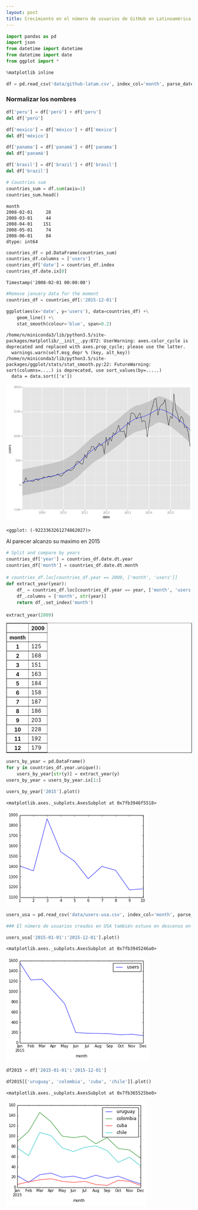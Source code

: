 ```yaml
---
layout: post
title: Crecimiento en el número de usuarios de GitHub en Latinoamérica
---
```



```python
import pandas as pd
import json
from datetime import datetime
from datetime import date
from ggplot import *
```


```python
%matplotlib inline
```


```python
df = pd.read_csv('data/github-latam.csv', index_col='month', parse_dates=True)
```

### Normalizar los nombres 


```python
df['peru'] = df['perú'] + df['peru']
del df['perú']
```


```python
df['mexico'] = df['méxico'] + df['mexico']
del df['méxico']
```


```python
df['panama'] = df['panamá'] + df['panama']
del df['panamá']
```


```python
df['brasil'] = df['brazil'] + df['brasil']
del df['brazil']
```


```python
# Countries sum
countries_sum = df.sum(axis=1)
countries_sum.head()
```




    month
    2008-02-01     28
    2008-03-01     44
    2008-04-01    151
    2008-05-01     74
    2008-06-01     84
    dtype: int64




```python
countries_df = pd.DataFrame(countries_sum)
countries_df.columns = ['users']
countries_df['date'] = countries_df.index
countries_df.date.ix[0]
```




    Timestamp('2008-02-01 00:00:00')




```python
#Remove january data for the moment
countries_df = countries_df[:'2015-12-01']
```


```python
ggplot(aes(x='date', y='users'), data=countries_df) +\
    geom_line() +\
    stat_smooth(colour='blue', span=0.2)
```

    /home/n/miniconda3/lib/python3.5/site-packages/matplotlib/__init__.py:872: UserWarning: axes.color_cycle is deprecated and replaced with axes.prop_cycle; please use the latter.
      warnings.warn(self.msg_depr % (key, alt_key))
    /home/n/miniconda3/lib/python3.5/site-packages/ggplot/stats/stat_smooth.py:22: FutureWarning: sort(columns=....) is deprecated, use sort_values(by=.....)
      data = data.sort(['x'])



![png](/images/output_11_1.png)





    <ggplot: (-9223363261274862027)>



Al parecer alcanzo su maximo en 2015


```python
# Split and compare by years
countries_df['year'] = countries_df.date.dt.year
countries_df['month'] = countries_df.date.dt.month

# countries_df.loc[countries_df.year == 2009, ['month', 'users']]
def extract_year(year):
    df_ = countries_df.loc[countries_df.year == year, ['month', 'users']]
    df_.columns = ['month', str(year)]
    return df_.set_index('month')

extract_year(2009)
```




<div>
<table border="1" class="dataframe">
  <thead>
    <tr style="text-align: right;">
      <th></th>
      <th>2009</th>
    </tr>
    <tr>
      <th>month</th>
      <th></th>
    </tr>
  </thead>
  <tbody>
    <tr>
      <th>1</th>
      <td>125</td>
    </tr>
    <tr>
      <th>2</th>
      <td>168</td>
    </tr>
    <tr>
      <th>3</th>
      <td>151</td>
    </tr>
    <tr>
      <th>4</th>
      <td>163</td>
    </tr>
    <tr>
      <th>5</th>
      <td>184</td>
    </tr>
    <tr>
      <th>6</th>
      <td>158</td>
    </tr>
    <tr>
      <th>7</th>
      <td>187</td>
    </tr>
    <tr>
      <th>8</th>
      <td>186</td>
    </tr>
    <tr>
      <th>9</th>
      <td>203</td>
    </tr>
    <tr>
      <th>10</th>
      <td>228</td>
    </tr>
    <tr>
      <th>11</th>
      <td>192</td>
    </tr>
    <tr>
      <th>12</th>
      <td>179</td>
    </tr>
  </tbody>
</table>
</div>




```python
users_by_year = pd.DataFrame()
for y in countries_df.year.unique():
    users_by_year[str(y)] = extract_year(y)
users_by_year = users_by_year.ix[1:]   
```


```python
users_by_year['2015'].plot()
```




    <matplotlib.axes._subplots.AxesSubplot at 0x7fb3946f5518>




![png](/images/output_15_1.png)



```python
users_usa = pd.read_csv('data/users-usa.csv', index_col='month', parse_dates=True)
```


```python
### El número de usuarios creados en USA también estuvo en descenso en 2015
```


```python
users_usa['2015-01-01':'2015-12-01'].plot()
```




    <matplotlib.axes._subplots.AxesSubplot at 0x7fb3945246a0>




![png](/images/output_18_1.png)



```python
df2015 = df['2015-01-01':'2015-12-01']
```


```python
df2015[['uruguay', 'colombia', 'cuba', 'chile']].plot()
```




    <matplotlib.axes._subplots.AxesSubplot at 0x7fb365525be0>




![png](/images/output_20_1.png)

